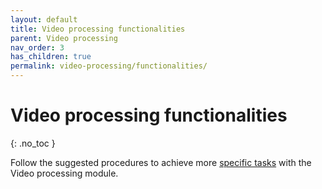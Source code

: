 ```yaml
---
layout: default
title: Video processing functionalities
parent: Video processing
nav_order: 3
has_children: true
permalink: video-processing/functionalities/
---
```


# Video processing functionalities
{: .no_toc }

Follow the suggested procedures to achieve more <u>specific tasks</u> with the Video processing module.